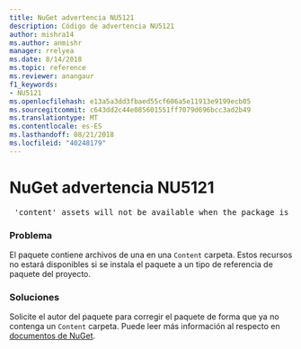 ```yaml
---
title: NuGet advertencia NU5121
description: Código de advertencia NU5121
author: mishra14
ms.author: anmishr
manager: rrelyea
ms.date: 8/14/2018
ms.topic: reference
ms.reviewer: anangaur
f1_keywords:
- NU5121
ms.openlocfilehash: e13a5a3dd3fbaed55cf606a5e11913e9199ecb05
ms.sourcegitcommit: c643dd2c44e085601551ff7079d696bcc3ad2b49
ms.translationtype: MT
ms.contentlocale: es-ES
ms.lasthandoff: 08/21/2018
ms.locfileid: "40248179"
---
```

# <a name="nuget-warning-nu5121"></a>NuGet advertencia NU5121
<pre> 'content' assets will not be available when the package is installed after the migration.</pre>

### <a name="issue"></a>Problema

El paquete contiene archivos de una en una `Content` carpeta. Estos recursos no estará disponibles si se instala el paquete a un tipo de referencia de paquete del proyecto.


### <a name="solution"></a>Soluciones

Solicite el autor del paquete para corregir el paquete de forma que ya no contenga un `Content` carpeta. Puede leer más información al respecto en [documentos de NuGet](https://docs.microsoft.com/en-us/nuget/reference/migrate-packages-config-to-package-reference).

